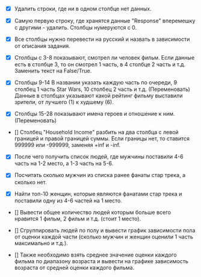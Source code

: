 - [x] Удалить строки, где ни в одном столбце нет данных.

- [x] Самую первую строку, где хранятся данные "Response" вперемешку с другими - удалить. Столбцы нумеруются с 0.

- [x] Все столбцы нужно перевести на русский и назвать в зависимости от описания задания.

- [x] Столбцы с 3-8 показывают, смотрел ли человек фильм. Если данные есть в столбце 3, то он смотрел 1 часть, в 4 столбце 2 часть и т.д.
Заменить текст на False/True.

- [x] Столбцы 9-14 В названии указать каждую часть по очереди, 9 столбец 1 часть Star Wars, 10 столбец 2 часть и т.д. (Переменовать)
Данные в столбцах указывают какой рейтинг фильму выставили зрители, от лучшего (1) к худшему (6).

- [x] Столбцы 15-28 показывают имена героев и отношение к ним. (Переменовать)

- [] Столбец "Household Income" разбить на два столбца с левой границей и правой границей суммы.
Если границы нет, то ставится 999999 или -999999, заменяя +inf и -inf.

- [x] После чего получить список людей, где мужчины поставили 4-6 часть на 1-2 место, а 1-3 часть на 5-6.

- [x] Посчитать сколько мужчин из списка ранее фанаты стар трека, а сколько нет.

- [x] Найти топ-10 женщин, которые являются фанатами стар трека и поставили одну из 4-6 частей на 1 место.

- [] Вывести общее количество людей которым больше всего нравится 1 фильм, 2 фильм и т.д. (стоит 1 место).

- [] Сгруппировать людей по полу и вывести график зависимости пола от оценки каждой части (сколько мужчин и женщин оценили 1 часть максимально и т.д.).

- [] Также необходимо взять среднее значение оценки каждого фильма по диапазону возраста и вывести на графике зависимость возраста от средней оценки каждого фильма.